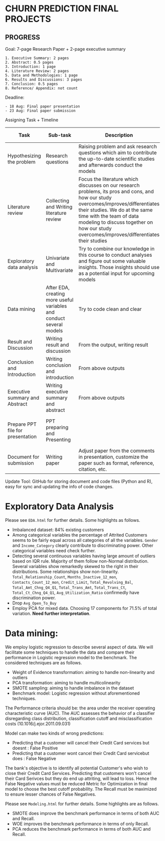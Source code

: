 # CHURN PREDICTION FINAL PROJECTS

## PROGRESS

Goal: 7-page Research Paper + 2-page executive summary

	1. Executive Summary: 2 pages
	2. Abstract: 0.5 pages
	3. Introduction: 1 page
	4. Literature Review: 2 pages
	5. Data and Methodologies: 1 page
	6. Results and Discussions: 3 pages
	7. Conclusion: 0.5 pages
	8. Reference/ Appendix: not count

Deadline: 

	- 18 Aug: Final paper presentation
	- 23 Aug: Final paper submission

Assigning Task + Timeline

| Task | Sub-task | Description | Assignment | Date | Expected Output |
|----|-------|----------|----------|----|-------------|
| Hypothesizing the problem | Research questions | Raising problem and ask research questions which aim to contribute the up-to-date scientific studies and afterwards conduct the models | Team | Aug 14 2021 | Several research questions and their contribution |
| Literature review | Collecting and Writing literature review | Focus the literature which discusses on our research problems, its pros and cons, and how our study overcomes/improves/differentiates their studies. We do at the same time with the team of data modeling to discuss together on how our study overcomes/improves/differentiates their studies | 2 persons | Aug 16 2021 | Essay |
| Exploratory data analysis | Univariate and Multivariate | Try to combine our knowledge in this course to conduct analyses and figure out some valuable insights. Those insights should use as a potential input for upcoming models | 2 persons | Aug 15 2021 | Essay |
| Data mining | After EDA, creating more useful variables and conduct several models | Try to code clean and clear | 2 persons from EDA | Aug 16 2021 | Output of model |
| Result and Discussion | Writing result and discussion | From the output, writing result | Team | Aug 17 2021 | Essay |
| Conclusion and Introduction | Writing conclusion and introduction | From above outputs | Team | Aug 17 2021 | Essay |
| Executive summary and Abstract | Writing executive summary and abstract | From above outputs | 1 person | Aug 17 2021 | Essay |
| Prepare PPT file for presentation | PPT preparing and Presenting | |2 persons, team answer the questions from Prof. | Aug 18 2021 | 1 file PPT and Presenting via Skype |
| Document for submission | Writing paper | Adjust paper from the comments in presentation, customize the paper such as format, reference, citation, etc. | Team | Aug 23 2021 | 1 file PDF |

Update Tool: GitHub for storing document and code files (Python and R), easy for sync and updating the info of code changes.

# Exploratory Data Analysis

Please see `EDA.html` for further details. Some highlights as follows.

- Imbalanced dataset: 84% existing customers
- Among categorical variables the percentage of Attrited Customers seems to be fairly equal across all categories of all the variables. `Gender` and `Income_Category` clearly contribute to discriminating power. Other categorical variables need check further.
- Detecting several continuous variables having large amount of outliers based on IQR rule. Majority of them follow non-Normal distribution. Several variables show remarkedly skewed to the right in their distributions. Some relationships show non-linearity. `Total_Relationship_Count`, `Months_Inactive_12_mon`, `Contacts_Count_12_mon`, `Credit_Limit`, `Total_Revolving_Bal`, `Total_Amt_Chng_Q4_Q1`, `Total_Trans_Amt`, `Total_Trans_Ct`, `Total_Ct_Chng_Q4_Q1`, `Avg_Utilization_Ratio` confirmedly have discrimination power.
- Drop `Avg_Open_To_Buy`
- Employ PCA for mixed data. Choosing 17 components for 71.5% of total variation. **Need further interpretation**.

# Data mining:

We employ logistic regression to describe several aspect of data. We will facilitate some techniques to handle the data and compare their performance in Logistic regression model to the benchmark. The considered techniques are as follows.

- Weight of Evidence transformation: aiming to handle non-linearity and outliers
- PCA transformation: aiming to handle multicolinearity
- SMOTE sampling: aiming to handle imbalance in the dataset
- Benchmark model: Logistic regression without aforementioned techniques.

The Performance criteria should be: the area under the receiver operating characteristic curve (AUC). The AUC assesses the behavior of a classifier disregarding class distribution, classification cutoff and misclassification costs (10.1016/j.ejor.2011.09.031)

Model can make two kinds of wrong predictions:

- Predicting that a customer will cancel their Credit Card services but doesnt : False Positive
- Predicting that a customer wont cancel their Credit Card servicebut does : False Negative

The bank's objective is to identify all potential Customer's who wish to close their Credit Card Services. Predicting that customers won't cancel their Card Serivces but they do end up attriting, will lead to loss. Hence the False Negative values must be reduced Metric for Optimization in final model to choose the best cutoff probability. The Recall must be maximized to ensure lesser chances of False Negatives.

Please see `Modeling.html` for further details. Some highlights are as follows.

- SMOTE does improve the benchmark performance in terms of both AUC and Recall.
- WOE improves the benchmark performance in terms of only Recall.
- PCA reduces the benchmark performance in terms of both AUC and Recall.
